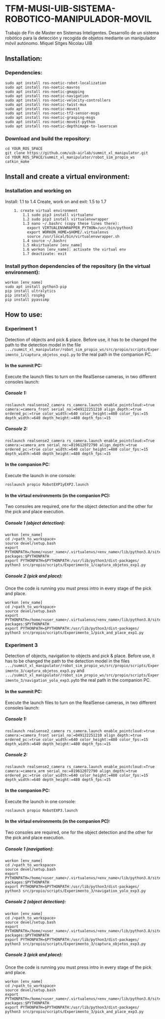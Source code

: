 # TFM-MUSI-UIB-SISTEMA-ROBOTICO-MANIPULADOR-MOVIL
Trabajo de Fin de Master en Sistemas Inteligentes. Desarrollo de un sistema robótico para la detección y recogida de objetos mediante un manipulador móvil autónomo. Miquel Sitges Nicolau UIB

## Installation:

### Dependencies:
```
sudo apt install ros-noetic-robot-localization
sudo apt install ros-noetic-mavros
sudo apt install ros-noetic-gmapping
sudo apt install ros-noetic-navigation
sudo apt install ros-noetic-velocity-controllers
sudo apt install ros-noetic-twist-mux
sudo apt install ros-noetic-moveit
sudo apt install ros-noetic-tf2-sensor-msgs
sudo apt install ros-noetic-grasping-msgs
sudo apt install ros-noetic-moveit-python
sudo apt install ros-noetic-depthimage-to-laserscan
```
### Download and build the repository:
```
cd YOUR_ROS_SPACE
git clone https://github.com/uib-airlab/summit_xl_manipulator.git
cd YOUR_ROS_SPACE/summit_xl_manipulator/robot_sim_propio_ws
catkin_make
```

## Install and create a virtual environment:
### Installation and working on
Install: 1.1 to 1.4
Create, work on and exit: 1.5 to 1.7
```
    1. create virtual environment
        1.1 sudo pip3 install virtualenv
        1.2 sudo pip3 install virtualenvwrapper
        1.3 nano ~/.bashrc (copy these lines there):
          export VIRTUALENVWRAPPER_PYTHON=/usr/bin/python3
          export WORKON_HOME=$HOME/.virtualenvs
          source /usr/local/bin/virtualenvwrapper.sh
        1.4 source ~/.bashrc
        1.5 mkvirtualenv [env_name]
        1.6 workon [env_name]: activate the virtual env
        1.7 deactivate: exit
```
### Install python dependencies of the repository (in the virtual environment):
```
workon [env_name]
sudo apt install python3-pip
pip install ultralytics
pip install rospkg
pip install pyassimp
```


## How to use:
### Experiment 1
Detection of objects and pick & place.
Before use, it has to be changed the path to the detection model in the file ```.../summit_xl_manipulator/robot_sim_propio_ws/src/propio/scripts/Experimento_1/captura_objetos_exp1.py``` to the real path in the companion PC.

#### In the summit PC:
Execute the launch files to turn on the RealSense cameras, in two different consoles launch:
##### Console 1:
```
roslaunch realsense2_camera rs_camera.launch enable_pointcloud:=true camera:=camera_front serial_no:=049122251210 align_depth:=true ordered_pc:=true color_width:=640 color_height:=480 color_fps:=15 depth_width:=640 depth_height:=480 depth_fps:=15
```
##### Console 2:
```
roslaunch realsense2_camera rs_camera.launch enable_pointcloud:=True camera:=camera_arm serial_no:=819612072790 align_depth:=true ordered_pc:=true color_width:=640 color_height:=480 color_fps:=15 depth_width:=640 depth_height:=480 depth_fps:=15
```

#### In the companion PC:
Execute the launch in one console:
```
roslaunch propio RobotEXP1yEXP2.launch
```

#### In the virtaul environments (in the companion PC):
Two consoles are required, one for the object detection and the other for the pick and place execution.
##### Console 1 (object detection):
```
workon [env_name]
cd /<path_to_workspace>
source devel/setup.bash
export PYTHONPATH=/home/<user_name>/.virtualenvs/<env_name>/lib/python3.8/site-packages:$PYTHONPATH
export PYTHONPATH=$PYTHONPATH:/usr/lib/python3/dist-packages/
python3 src/propio/scripts/Experimento_1/captura_objetos_exp1.py
```
##### Console 2 (pick and place):
Once the code is running you must press intro in every stage of the pick and place.
```
workon [env_name]
cd /<path_to_workspace>
source devel/setup.bash
export PYTHONPATH=/home/<user_name>/.virtualenvs/<env_name>/lib/python3.8/site-packages:$PYTHONPATH
export PYTHONPATH=$PYTHONPATH:/usr/lib/python3/dist-packages/
python3 src/propio/scripts/Experimento_1/pick_and_place_exp1.py
```


### Experiment 3
Detection of objects, navigation to objects and pick & place.
Before use, it has to be changed the path to the detection model in the files ```.../summit_xl_manipulator/robot_sim_propio_ws/src/propio/scripts/Experimento_3/captura_objetos_exp3.py``` and ```.../summit_xl_manipulator/robot_sim_propio_ws/src/propio/scripts/Experimento_3/navigation_yolo_exp3.py```to the real path in the companion PC.

#### In the summit PC:
Execute the launch files to turn on the RealSense cameras, in two different consoles launch:
##### Console 1:
```
roslaunch realsense2_camera rs_camera.launch enable_pointcloud:=true camera:=camera_front serial_no:=049122251210 align_depth:=true ordered_pc:=true color_width:=640 color_height:=480 color_fps:=15 depth_width:=640 depth_height:=480 depth_fps:=15
```
##### Console 2:
```
roslaunch realsense2_camera rs_camera.launch enable_pointcloud:=True camera:=camera_arm serial_no:=819612072790 align_depth:=true ordered_pc:=true color_width:=640 color_height:=480 color_fps:=15 depth_width:=640 depth_height:=480 depth_fps:=15
```

#### In the companion PC:
Execute the launch in one console:
```
roslaunch propio RobotEXP3.launch
```

#### In the virtaul environments (in the companion PC):
Two consoles are required, one for the object detection and the other for the pick and place execution.
##### Console 1 (navigation):
```
workon [env_name]
cd /<path_to_workspace>
source devel/setup.bash
export PYTHONPATH=/home/<user_name>/.virtualenvs/<env_name>/lib/python3.8/site-packages:$PYTHONPATH
export PYTHONPATH=$PYTHONPATH:/usr/lib/python3/dist-packages/
python3 src/propio/scripts/Experimento_3/navigation_yolo_exp3.py
```
##### Console 2 (object detection):
```
workon [env_name]
cd /<path_to_workspace>
source devel/setup.bash
export PYTHONPATH=/home/<user_name>/.virtualenvs/<env_name>/lib/python3.8/site-packages:$PYTHONPATH
export PYTHONPATH=$PYTHONPATH:/usr/lib/python3/dist-packages/
python3 src/propio/scripts/Experimento_3/captura_objetos_exp3.py
```
##### Console 3 (pick and place):
Once the code is running you must press intro in every stage of the pick and place.
```
workon [env_name]
cd /<path_to_workspace>
source devel/setup.bash
export PYTHONPATH=/home/<user_name>/.virtualenvs/<env_name>/lib/python3.8/site-packages:$PYTHONPATH
export PYTHONPATH=$PYTHONPATH:/usr/lib/python3/dist-packages/
python3 src/propio/scripts/Experimento_3/pick_and_place_exp3.py
```





